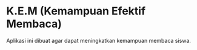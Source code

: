 # K.E.M (Kemampuan Efektif Membaca)

Aplikasi ini dibuat agar dapat meningkatkan kemampuan membaca siswa.
